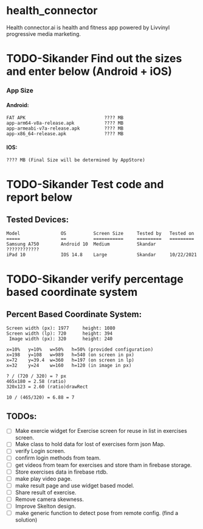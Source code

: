 # health_connector

Health connector.ai is health and fitness app powered by Livvinyl progressive media marketing.

# TODO-Sikander Find out the sizes and enter below (Android + iOS)
### App Size
#### Android:
    FAT APK                             ???? MB
    app-arm64-v8a-release.apk           ???? MB
    app-armeabi-v7a-release.apk         ???? MB
    app-x86_64-release.apk              ???? MB

#### IOS:
    ???? MB (Final Size will be determined by AppStore)

# TODO-Sikander Test code and report below
## Tested Devices:
    Model			    OS			Screen Size		Tested by	Tested on
	=====			    ==			===========		=========	=========
	Samsung A750		Android 10  Medium			Skandar		????????????
    iPad 10             IOS 14.8    Large           Skandar     10/22/2021

# TODO-Sikander verify percentage based coordinate system
## Percent Based Coordinate System:

    Screen width (px): 1977		height: 1080
    Screen width (lp): 720		height: 394
     Image width (px): 320		height: 240

    x=10%	y=10%	w=50%	h=50% (provided configuration)
    x=198	y=108	w=989	h=540 (on screen in px)
    x=72	y=39.4	w=360	h=197 (on screen in lp)
    x=32	y=24	w=160	h=120 (in image in px)

    ? / (720 / 320) = ? px
    465x180 = 2.58 (ratio)
    320x123 = 2.60 (ratio)drawRect

    10 / (465/320) = 6.88 = 7


## TODOs:

- [ ] Make exercie widget for Exercise screen for reuse in list in exercises screen.
- [ ] Make class to hold data for lost of exercises form json Map.
- [ ] verify Login screen.
- [ ] confirm login methods from team.
- [ ] get videos from team for exercises and store tham in firebase storage.
- [ ] Store exercises data in firebase rtdb.
- [ ] make play video page.
- [ ] make result page and use widget based model.
- [ ] Share result of exercise.
- [ ] Remove camera skewness.
- [ ] Improve Skelton design.
- [ ] make generic function to detect pose from remote config. (find a solution)
